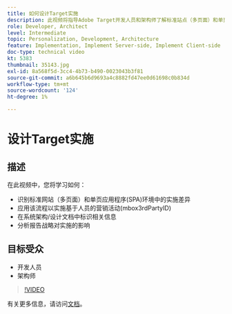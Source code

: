 ```yaml
---
title: 如何设计Target实施
description: 此视频将指导Adobe Target开发人员和架构师了解标准站点（多页面）和单页应用程序(SPA)环境中的实施差异。 了解如何应用该流程来实施基于人员的营销活动(mbox3rdPartyID)，识别系统架构/设计文档中的相关信息，以及分析报告策略以了解实施影响。
role: Developer, Architect
level: Intermediate
topic: Personalization, Development, Architecture
feature: Implementation, Implement Server-side, Implement Client-side
doc-type: technical video
kt: 5383
thumbnail: 35143.jpg
exl-id: 8a568f5d-3cc4-4b73-b490-0023043b3f81
source-git-commit: a6b645b6d9693a4c8882fd47ee0d61698c0b834d
workflow-type: tm+mt
source-wordcount: '124'
ht-degree: 1%

---
```


# 设计Target实施

## 描述

在此视频中，您将学习如何：

* 识别标准网站（多页面）和单页应用程序(SPA)环境中的实施差异
* 应用该流程以实施基于人员的营销活动(mbox3rdPartyID)
* 在系统架构/设计文档中标识相关信息
* 分析报告战略对实施的影响

## 目标受众

* 开发人员
* 架构师

>[!VIDEO](https://video.tv.adobe.com/v/35143/?quality=12)

有关更多信息，请访问[文档](https://experienceleague.adobe.com/docs/target/using/implement-target/implementing-target.html?lang=en)。
